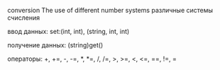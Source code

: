 conversion The use of different number systems различные системы счисления

ввод данных: set:(int, int), (string, int, int)

получение данных: (string)get()

операторы: +, +=, -, -=, *, *=, /, /=, >, >=, <, <=, ==, !=, =
